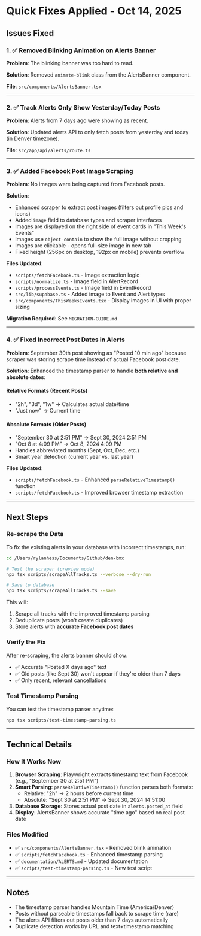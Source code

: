 # Quick Fixes Applied - Oct 14, 2025

## Issues Fixed

### 1. ✅ Removed Blinking Animation on Alerts Banner
**Problem**: The blinking banner was too hard to read.

**Solution**: Removed `animate-blink` class from the AlertsBanner component.

**File**: `src/components/AlertsBanner.tsx`

---

### 2. ✅ Track Alerts Only Show Yesterday/Today Posts
**Problem**: Alerts from 7 days ago were showing as recent.

**Solution**: Updated alerts API to only fetch posts from yesterday and today (in Denver timezone).

**File**: `src/app/api/alerts/route.ts`

---

### 3. ✅ Added Facebook Post Image Scraping
**Problem**: No images were being captured from Facebook posts.

**Solution**: 
- Enhanced scraper to extract post images (filters out profile pics and icons)
- Added `image` field to database types and scraper interfaces
- Images are displayed on the right side of event cards in "This Week's Events"
- Images use `object-contain` to show the full image without cropping
- Images are clickable - opens full-size image in new tab
- Fixed height (256px on desktop, 192px on mobile) prevents overflow

**Files Updated**:
- `scripts/fetchFacebook.ts` - Image extraction logic
- `scripts/normalize.ts` - Image field in AlertRecord
- `scripts/processEvents.ts` - Image field in EventRecord
- `src/lib/supabase.ts` - Added image to Event and Alert types
- `src/components/ThisWeeksEvents.tsx` - Display images in UI with proper sizing

**Migration Required**: See `MIGRATION-GUIDE.md`

---

### 4. ✅ Fixed Incorrect Post Dates in Alerts
**Problem**: September 30th post showing as "Posted 10 min ago" because scraper was storing scrape time instead of actual Facebook post date.

**Solution**: Enhanced the timestamp parser to handle **both relative and absolute dates**:

#### Relative Formats (Recent Posts)
- "2h", "3d", "1w" → Calculates actual date/time
- "Just now" → Current time

#### Absolute Formats (Older Posts)
- "September 30 at 2:51 PM" → Sept 30, 2024 2:51 PM
- "Oct 8 at 4:09 PM" → Oct 8, 2024 4:09 PM
- Handles abbreviated months (Sept, Oct, Dec, etc.)
- Smart year detection (current year vs. last year)

**Files Updated**:
- `scripts/fetchFacebook.ts` - Enhanced `parseRelativeTimestamp()` function
- `scripts/fetchFacebook.ts` - Improved browser timestamp extraction

---

## Next Steps

### Re-scrape the Data
To fix the existing alerts in your database with incorrect timestamps, run:

```bash
cd /Users/rylanhess/Documents/Github/den-bmx

# Test the scraper (preview mode)
npx tsx scripts/scrapeAllTracks.ts --verbose --dry-run

# Save to database
npx tsx scripts/scrapeAllTracks.ts --save
```

This will:
1. Scrape all tracks with the improved timestamp parsing
2. Deduplicate posts (won't create duplicates)
3. Store alerts with **accurate Facebook post dates**

### Verify the Fix
After re-scraping, the alerts banner should show:
- ✅ Accurate "Posted X days ago" text
- ✅ Old posts (like Sept 30) won't appear if they're older than 7 days
- ✅ Only recent, relevant cancellations

### Test Timestamp Parsing
You can test the timestamp parser anytime:

```bash
npx tsx scripts/test-timestamp-parsing.ts
```

---

## Technical Details

### How It Works Now

1. **Browser Scraping**: Playwright extracts timestamp text from Facebook (e.g., "September 30 at 2:51 PM")
2. **Smart Parsing**: `parseRelativeTimestamp()` function parses both formats:
   - Relative: "2h" → 2 hours before current time
   - Absolute: "Sept 30 at 2:51 PM" → Sept 30, 2024 14:51:00
3. **Database Storage**: Stores actual post date in `alerts.posted_at` field
4. **Display**: AlertsBanner shows accurate "time ago" based on real post date

### Files Modified
- ✅ `src/components/AlertsBanner.tsx` - Removed blink animation
- ✅ `scripts/fetchFacebook.ts` - Enhanced timestamp parsing
- ✅ `documentation/ALERTS.md` - Updated documentation
- ✅ `scripts/test-timestamp-parsing.ts` - New test script

---

## Notes

- The timestamp parser handles Mountain Time (America/Denver)
- Posts without parseable timestamps fall back to scrape time (rare)
- The alerts API filters out posts older than 7 days automatically
- Duplicate detection works by URL and text+timestamp matching

